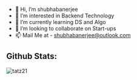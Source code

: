 - 👋 Hi, I’m shubhabanerjee
- 👀 I’m interested in Backend Technology
- 🌱 I’m currently learning DS and Algo
- 💞️ I’m looking to collaborate on Start-ups
- 📫 Mail Me  at -  shubhabanerjee@outlook.com

<!---
shubhabanerjee/shubhabanerjee is a ✨ special ✨ repository because its `README.md` (this file) appears on your GitHub profile.
You can click the Preview link to take a look at your changes.
--->

## Github Stats:
<p><img align="center" src="https://github-readme-stats.vercel.app/api/top-langs?username=tatz21&show_icons=true&locale=en&layout=compact" alt="tatz21" /></p>
<br/>
<a href="https://github.com/shubhabanerjee">
 <img align="center" src="https://github-readme-stats.vercel.app/api?username=shubhabanerjee&show_icons=true&count_private=true&hide_rank=true&bg_color=45,43cea2,185a9d&icon_color=ffffff&text_color=ffffff&title_color=ffffff&hide_border=true" alt="Tatz's github s
